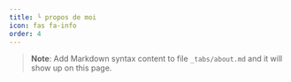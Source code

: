 ```yaml
---
title: └ propos de moi
icon: fas fa-info
order: 4
---
```



> **Note**: Add Markdown syntax content to file `_tabs/about.md` and it will show up on this page.
